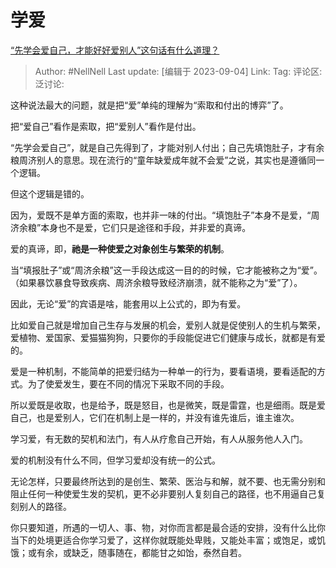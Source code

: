# 学爱
[“先学会爱自己，才能好好爱别人”这句话有什么道理？](https://www.zhihu.com/question/20080219/answer/3196402084)

> Author: #NellNell
> Last update: [编辑于 2023-09-04]
> Link:
> Tag:
> 评论区:
> 泛讨论:

这种说法最大的问题，就是把“爱”单纯的理解为“索取和付出的博弈”了。

把“爱自己”看作是索取，把“爱别人”看作是付出。

“先学会爱自己”，就是自己先得到了，才能对别人付出；自己先填饱肚子，才有余粮周济别人的意思。现在流行的“童年缺爱成年就不会爱”之说，其实也是遵循同一个逻辑。

但这个逻辑是错的。

因为，爱既不是单方面的索取，也并非一味的付出。“填饱肚子”本身不是爱，“周济余粮”本身也不是爱，它们只是途径和手段，并非爱的真谛。

爱的真谛，即，**祂是一种使爱之对象创生与繁荣的机制**。

当“填报肚子”或“周济余粮”这一手段达成这一目的的时候，它才能被称之为“爱”。（如果暴饮暴食导致疾病、周济余粮导致经济崩溃，就不能称之为“爱”了）。

因此，无论“爱”的宾语是啥，能套用以上公式的，即为有爱。

比如爱自己就是增加自己生存与发展的机会，爱别人就是促使别人的生机与繁荣，爱植物、爱国家、爱猫猫狗狗，只要你的手段能促进它们健康与成长，就都是有爱的。

爱是一种机制，不能简单的把爱归结为一种单一的行为，要看语境，要看适配的方式。为了使爱发生，要在不同的情况下采取不同的手段。

所以爱既是收取，也是给予，既是怒目，也是微笑，既是雷霆，也是细雨。既是爱自己，也是爱别人，它们在机制上是一样的，并没有谁先谁后，谁主谁次。

学习爱，有无数的契机和法门，有人从疗愈自己开始，有人从服务他人入门。

爱的机制没有什么不同，但学习爱却没有统一的公式。

无论怎样，只要最终所达到的是创生、繁荣、医治与和解，就不要、也无需分别和阻止任何一种使爱生发的契机，更不必非要别人复刻自己的路径，也不用逼自己复刻别人的路径。

你只要知道，所遇的一切人、事、物，对你而言都是最合适的安排，没有什么比你当下的处境更适合你学习爱了，这样你就既能处卑贱，又能处丰富；或饱足，或饥饿；或有余，或缺乏，随事随在，都能甘之如饴，泰然自若。
